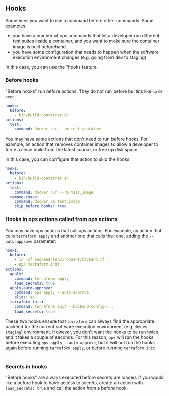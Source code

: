 ## Hooks

Sometimes you want to run a command before other commands. Some examples:

- you have a number of ops commands that let a developer run different test suites inside a container, and you want to make sure the container image is built beforehand
- you have some configuration that needs to happen when the software execution environment changes (e.g. going from dev to staging)

In this case, you can use the "hooks feature.

### Before hooks

"Before hooks" run before actions. They do not run before builtins like `up` or `exec`.

```yaml
hooks:
  before:
    - bin/build-container.sh
actions:
  test:
    command: docker run --rm test_container
```

You may have some actions that don't need to run before hooks. For example, an action that removes container images to allow a developer to force a clean build from the latest source, or free up disk space.

In this case, you can configure that action to skip the hooks:

```yaml
hooks:
  before:
    - bin/build-container.sh
actions:
  test:
    command: docker run --rm test_image
  remove-image:
    command: docker rm test_image
    skip_before_hooks: true
```

### Hooks in ops actions called from ops actions

You may have ops actions that call ops actions. For example, an action that calls `terraform apply` and another one that calls that one, adding the `--auto-approve` parameter:

```yaml
hooks:
  before:
    - ln -sf backend/$environment/backend.tf .
    - ops terraform-init
actions:
  apply:
    command: terraform apply
    load_secrets: true
  apply-auto-approve:
    command: ops apply --auto-approve
    alias: aa
  terraform-init:
    command: terraform init --backend-config=...
    load_secrets: true
```

These two hooks ensure that `terraform` can always find the appropriate backend for the current software execution environment (e.g. `dev` vs `staging`) environment. However, you don't want the hooks to be run twice, and it takes a couple of seconds. For this reason, `ops` will run the hooks before executing `ops apply --auto-approve`, but it will not run the hooks again before running `terraform apply`, or before running `terraform init ...`.

### Secrets in hooks

"Before hooks" are always executed before secrets are loaded. If you would like a before hook to have access to secrets, create an action with `load_secrets: true` and call the action from a before hook.
